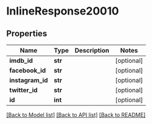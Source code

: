 # InlineResponse20010

## Properties
Name | Type | Description | Notes
------------ | ------------- | ------------- | -------------
**imdb_id** | **str** |  | [optional] 
**facebook_id** | **str** |  | [optional] 
**instagram_id** | **str** |  | [optional] 
**twitter_id** | **str** |  | [optional] 
**id** | **int** |  | [optional] 

[[Back to Model list]](../README.md#documentation-for-models) [[Back to API list]](../README.md#documentation-for-api-endpoints) [[Back to README]](../README.md)

